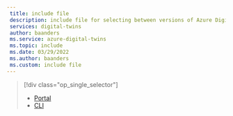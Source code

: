 ```yaml
---
 title: include file
 description: include file for selecting between versions of Azure Digital Twins setup article
 services: digital-twins
 author: baanders
 ms.service: azure-digital-twins
 ms.topic: include
 ms.date: 03/29/2022
 ms.author: baanders
 ms.custom: include file
---
```


> [!div class="op_single_selector"]
> * [Portal](../how-to-set-up-instance-portal.md)
> * [CLI](../how-to-set-up-instance-cli.md)
